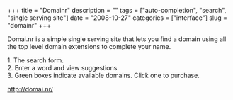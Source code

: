 +++
title = "Domainr"
description = ""
tags = ["auto-completion", "search", "single serving site"]
date = "2008-10-27"
categories = ["interface"]
slug = "domainr"
+++


<p>Domai.nr is a simple single serving site that lets you find a domain using all the top level domain extensions to complete your name.</p>
<div id="screens-full" class="clear"><div class="caption">1. The search form.</div><div class="fullimg clear"><a href="/media/interface/domainr-1.png" class="group" rel="group" title="1. The search form."><img src="/media/interface/domainr-1.png" alt="" class="img-responsive"></a></div></div><div id="screens-full" class="clear"><div class="caption">2. Enter a word and view suggestions.</div><div class="fullimg clear"><a href="/media/interface/domainr-2.png" class="group" rel="group" title="2. Enter a word and view suggestions."><img src="/media/interface/domainr-2.png" alt="" class="img-responsive"></a></div></div><div id="screens-full" class="clear"><div class="caption">3. Green boxes indicate available domains. Click one to purchase.</div><div class="fullimg clear"><a href="/media/interface/domainr-3.png" class="group" rel="group" title="3. Green boxes indicate available domains. Click one to purchase."><img src="/media/interface/domainr-3.png" alt="" class="img-responsive"></a></div></div>        
<p><a href="http://domai.nr/">http://domai.nr/</a></p>

